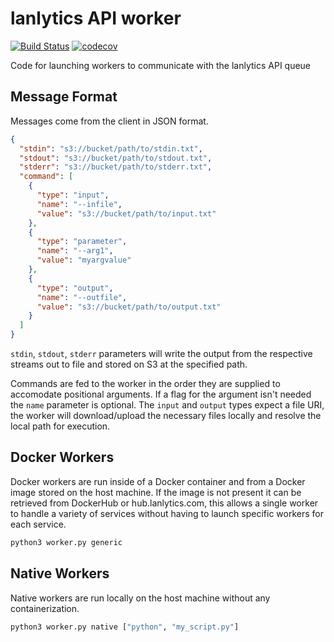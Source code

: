 # lanlytics API worker
[![Build Status](https://ci.lanlytics.com/nisac/lanlytics-api-worker.svg?token=RmFwLDimUxzrPXXq8Kti&branch=master)](https://ci.lanlytics.com/nisac/lanlytics-api-worker)
[![codecov](https://cov.lanlytics.com/ghe/nisac/lanlytics-api-worker/branch/master/graph/badge.svg)](https://cov.lanlytics.com/ghe/nisac/lanlytics-api-worker)

Code for launching workers to communicate with the lanlytics API queue

## Message Format
Messages come from the client in JSON format.
```json
{
  "stdin": "s3://bucket/path/to/stdin.txt",
  "stdout": "s3://bucket/path/to/stdout.txt",
  "stderr": "s3://bucket/path/to/stderr.txt",
  "command": [
    {
      "type": "input",
      "name": "--infile",
      "value": "s3://bucket/path/to/input.txt"
    },
    {
      "type": "parameter",
      "name": "--arg1",
      "value": "myargvalue"
    },
    {
      "type": "output",
      "name": "--outfile",
      "value": "s3://bucket/path/to/output.txt"
    }
  ]
}
```
`stdin`, `stdout`, `stderr` parameters will write the output from the respective streams out to file and stored on S3 at the specified path.

Commands are fed to the worker in the order they are supplied to accomodate positional arguments. If a flag for the argument isn't needed the `name` parameter is optional. The `input` and `output` types expect a file URI, the worker will download/upload the necessary files locally and resolve the local path for execution.

## Docker Workers
Docker workers are run inside of a Docker container and from a Docker image stored on the host machine. 
If the image is not present it can be retrieved from DockerHub or hub.lanlytics.com, this allows a 
single worker to handle a variety of services without having to launch specific workers for each service.
```bash
python3 worker.py generic
```
## Native Workers
Native workers are run locally on the host machine without any containerization.
```bash
python3 worker.py native ["python", "my_script.py"]
```
